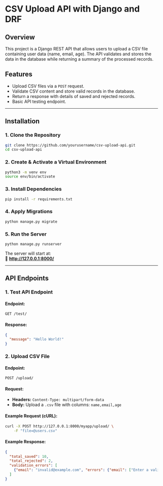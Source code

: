 # CSV Upload API with Django and DRF

## Overview
This project is a Django REST API that allows users to upload a CSV file containing user data (name, email, age). The API validates and stores the data in the database while returning a summary of the processed records.

## Features
- Upload CSV files via a `POST` request.
- Validate CSV content and store valid records in the database.
- Return a response with details of saved and rejected records.
- Basic API testing endpoint.

---

## Installation

### 1. Clone the Repository
```sh
git clone https://github.com/yourusername/csv-upload-api.git
cd csv-upload-api
```

### 2. Create & Activate a Virtual Environment
```sh
python3 -m venv env
source env/bin/activate
```

### 3. Install Dependencies
```sh
pip install -r requirements.txt
```

### 4. Apply Migrations
```sh
python manage.py migrate
```

### 5. Run the Server
```sh
python manage.py runserver
```
The server will start at:  
📌 **http://127.0.0.1:8000/**

---

## API Endpoints

### 1. Test API Endpoint
#### **Endpoint:**
```http
GET /test/
```
#### **Response:**
```json
{
  "message": "Hello World!"
}
```

### 2. Upload CSV File
#### **Endpoint:**
```http
POST /upload/
```
#### **Request:**
- **Headers:** `Content-Type: multipart/form-data`
- **Body:** Upload a `.csv` file with columns: `name,email,age`

#### **Example Request (cURL):**
```sh
curl -X POST http://127.0.0.1:8000/myapp/upload/ \
    -F "file=@users.csv"
```

#### **Example Response:**
```json
{
  "total_saved": 10,
  "total_rejected": 2,
  "validation_errors": [
    {"email": "invalid@example.com", "errors": {"email": ["Enter a valid email."]}}
  ]
}
```

